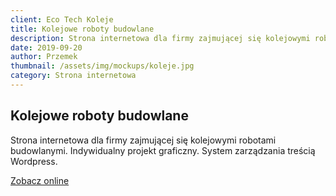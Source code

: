```yaml
---
client: Eco Tech Koleje
title: Kolejowe roboty budowlane
description: Strona internetowa dla firmy zajmującej się kolejowymi robotami budowlanymi. Indywidualny projekt graficzny. System zarządzania treścią Wordpress.
date: 2019-09-20
author: Przemek
thumbnail: /assets/img/mockups/koleje.jpg
category: Strona internetowa
---
```


## Kolejowe roboty budowlane

Strona internetowa dla firmy zajmującej się kolejowymi robotami budowlanymi. Indywidualny projekt graficzny. System zarządzania treścią Wordpress.

<a href="https://ecotechgroup.com.pl/" title="Zobacz online" target="_blank" class="button" rel="nofollow">Zobacz online</a>